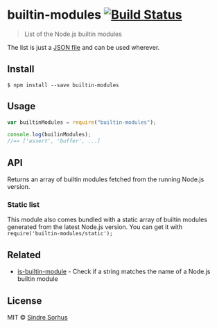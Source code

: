 # builtin-modules [![Build Status](https://travis-ci.org/sindresorhus/builtin-modules.svg?branch=master)](https://travis-ci.org/sindresorhus/builtin-modules)

> List of the Node.js builtin modules

The list is just a [JSON file](builtin-modules.json) and can be used wherever.

## Install

```
$ npm install --save builtin-modules
```

## Usage

```js
var builtinModules = require("builtin-modules");

console.log(builinModules);
//=> ['assert', 'buffer', ...]
```

## API

Returns an array of builtin modules fetched from the running Node.js version.

### Static list

This module also comes bundled with a static array of builtin modules generated from the latest Node.js version. You can get it with `require('builtin-modules/static');`

## Related

* [is-builtin-module](https://github.com/sindresorhus/is-builtin-module) - Check if a string matches the name of a Node.js builtin module

## License

MIT © [Sindre Sorhus](http://sindresorhus.com)
